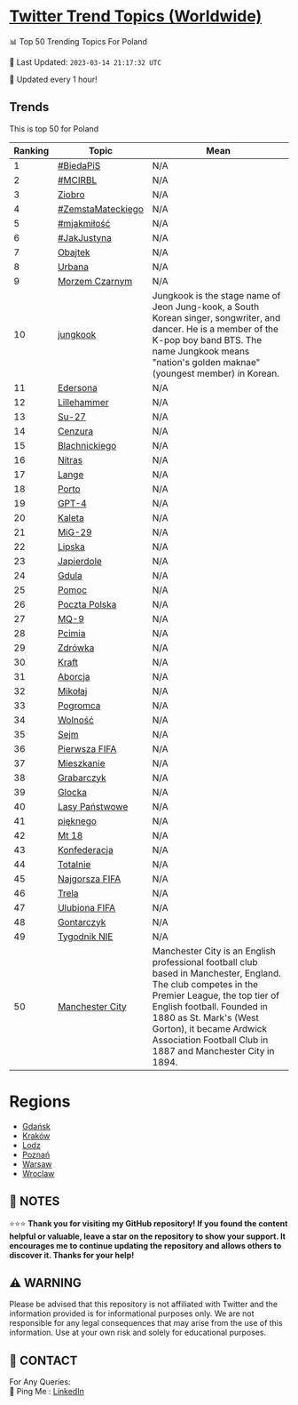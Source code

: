 [Twitter Trend Topics (Worldwide)](https://github.com/ErcinDedeoglu/Twitter-Trend-Topics)
==========


📊 Top 50 Trending Topics For Poland

📆 Last Updated: `2023-03-14 21:17:32 UTC`

🔧 Updated every 1 hour!


## Trends

This is top 50 for Poland

| Ranking | Topic | Mean |
| ------- | ------------ | ------------ |
| 1 | [#BiedaPiS](http://twitter.com/search?q=%23BiedaPiS) | N/A |
| 2 | [#MCIRBL](http://twitter.com/search?q=%23MCIRBL) | N/A |
| 3 | [Ziobro](http://twitter.com/search?q=Ziobro) | N/A |
| 4 | [#ZemstaMateckiego](http://twitter.com/search?q=%23ZemstaMateckiego) | N/A |
| 5 | [#mjakmiłość](http://twitter.com/search?q=%23mjakmi%c5%82o%c5%9b%c4%87) | N/A |
| 6 | [#JakJustyna](http://twitter.com/search?q=%23JakJustyna) | N/A |
| 7 | [Obajtek](http://twitter.com/search?q=Obajtek) | N/A |
| 8 | [Urbana](http://twitter.com/search?q=Urbana) | N/A |
| 9 | [Morzem Czarnym](http://twitter.com/search?q=Morzem+Czarnym) | N/A |
| 10 | [jungkook](http://twitter.com/search?q=jungkook) | Jungkook is the stage name of Jeon Jung-kook, a South Korean singer, songwriter, and dancer. He is a member of the K-pop boy band BTS. The name Jungkook means "nation's golden maknae" (youngest member) in Korean. |
| 11 | [Edersona](http://twitter.com/search?q=Edersona) | N/A |
| 12 | [Lillehammer](http://twitter.com/search?q=Lillehammer) | N/A |
| 13 | [Su-27](http://twitter.com/search?q=Su-27) | N/A |
| 14 | [Cenzura](http://twitter.com/search?q=Cenzura) | N/A |
| 15 | [Blachnickiego](http://twitter.com/search?q=Blachnickiego) | N/A |
| 16 | [Nitras](http://twitter.com/search?q=Nitras) | N/A |
| 17 | [Lange](http://twitter.com/search?q=Lange) | N/A |
| 18 | [Porto](http://twitter.com/search?q=Porto) | N/A |
| 19 | [GPT-4](http://twitter.com/search?q=GPT-4) | N/A |
| 20 | [Kaleta](http://twitter.com/search?q=Kaleta) | N/A |
| 21 | [MiG-29](http://twitter.com/search?q=MiG-29) | N/A |
| 22 | [Lipska](http://twitter.com/search?q=Lipska) | N/A |
| 23 | [Japierdole](http://twitter.com/search?q=Japierdole) | N/A |
| 24 | [Gdula](http://twitter.com/search?q=Gdula) | N/A |
| 25 | [Pomoc](http://twitter.com/search?q=Pomoc) | N/A |
| 26 | [Poczta Polska](http://twitter.com/search?q=Poczta+Polska) | N/A |
| 27 | [MQ-9](http://twitter.com/search?q=MQ-9) | N/A |
| 28 | [Pcimia](http://twitter.com/search?q=Pcimia) | N/A |
| 29 | [Zdrówka](http://twitter.com/search?q=Zdr%c3%b3wka) | N/A |
| 30 | [Kraft](http://twitter.com/search?q=Kraft) | N/A |
| 31 | [Aborcja](http://twitter.com/search?q=Aborcja) | N/A |
| 32 | [Mikołaj](http://twitter.com/search?q=Miko%c5%82aj) | N/A |
| 33 | [Pogromca](http://twitter.com/search?q=Pogromca) | N/A |
| 34 | [Wolność](http://twitter.com/search?q=Wolno%c5%9b%c4%87) | N/A |
| 35 | [Sejm](http://twitter.com/search?q=Sejm) | N/A |
| 36 | [Pierwsza FIFA](http://twitter.com/search?q=Pierwsza+FIFA) | N/A |
| 37 | [Mieszkanie](http://twitter.com/search?q=Mieszkanie) | N/A |
| 38 | [Grabarczyk](http://twitter.com/search?q=Grabarczyk) | N/A |
| 39 | [Glocka](http://twitter.com/search?q=Glocka) | N/A |
| 40 | [Lasy Państwowe](http://twitter.com/search?q=Lasy+Pa%c5%84stwowe) | N/A |
| 41 | [pięknego](http://twitter.com/search?q=pi%c4%99knego) | N/A |
| 42 | [Mt 18](http://twitter.com/search?q=Mt+18) | N/A |
| 43 | [Konfederacja](http://twitter.com/search?q=Konfederacja) | N/A |
| 44 | [Totalnie](http://twitter.com/search?q=Totalnie) | N/A |
| 45 | [Najgorsza FIFA](http://twitter.com/search?q=Najgorsza+FIFA) | N/A |
| 46 | [Trela](http://twitter.com/search?q=Trela) | N/A |
| 47 | [Ulubiona FIFA](http://twitter.com/search?q=Ulubiona+FIFA) | N/A |
| 48 | [Gontarczyk](http://twitter.com/search?q=Gontarczyk) | N/A |
| 49 | [Tygodnik NIE](http://twitter.com/search?q=Tygodnik+NIE) | N/A |
| 50 | [Manchester City](http://twitter.com/search?q=Manchester+City) | Manchester City is an English professional football club based in Manchester, England. The club competes in the Premier League, the top tier of English football. Founded in 1880 as St. Mark's (West Gorton), it became Ardwick Association Football Club in 1887 and Manchester City in 1894. |



# Regions

* [Gdańsk](</Poland/Gdańsk.md>)
* [Kraków](</Poland/Kraków.md>)
* [Lodz](</Poland/Lodz.md>)
* [Poznań](</Poland/Poznań.md>)
* [Warsaw](</Poland/Warsaw.md>)
* [Wroclaw](</Poland/Wroclaw.md>)



## 📝 NOTES

⭐⭐⭐ **Thank you for visiting my GitHub repository! If you found the content helpful or valuable, leave a star on the repository to show your support. It encourages me to continue updating the repository and allows others to discover it. Thanks for your help!**


## ⚠️ WARNING

Please be advised that this repository is not affiliated with Twitter and the information provided is for informational purposes only. We are not responsible for any legal consequences that may arise from the use of this information. Use at your own risk and solely for educational purposes.


## 📨 CONTACT

 For Any Queries:  
            🏓 Ping Me : [LinkedIn](https://www.linkedin.com/in/ercindedeoglu/)
